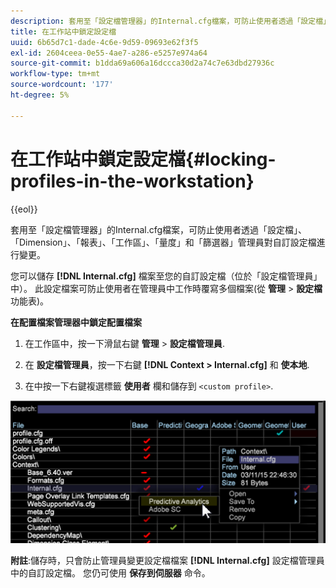 ```yaml
---
description: 套用至「設定檔管理器」的Internal.cfg檔案，可防止使用者透過「設定檔」、「Dimension」、「報表」、「工作區」、「量度」和「篩選器」管理員對自訂設定檔進行變更。
title: 在工作站中鎖定設定檔
uuid: 6b65d7c1-dade-4c6e-9d59-09693e62f3f5
exl-id: 2604ceea-0e55-4ae7-a286-e5257e974a64
source-git-commit: b1dda69a606a16dccca30d2a74c7e63dbd27936c
workflow-type: tm+mt
source-wordcount: '177'
ht-degree: 5%

---
```


# 在工作站中鎖定設定檔{#locking-profiles-in-the-workstation}

{{eol}}

套用至「設定檔管理器」的Internal.cfg檔案，可防止使用者透過「設定檔」、「Dimension」、「報表」、「工作區」、「量度」和「篩選器」管理員對自訂設定檔進行變更。

您可以儲存 **[!DNL Internal.cfg]** 檔案至您的自訂設定檔（位於「設定檔管理員」中）。 此設定檔案可防止使用者在管理員中工作時覆寫多個檔案(從 **管理** > **設定檔** 功能表)。

**在配置檔案管理器中鎖定配置檔案**

1. 在工作區中，按一下滑鼠右鍵 **管理** > **設定檔管理員**.

1. 在 **設定檔管理員**，按一下右鍵 **[!DNL Context > Internal.cfg]** 和 **使本地**.

1. 在中按一下右鍵複選標籤 **使用者** 欄和儲存到 `<custom profile>`.

![](assets/dwb_lock_profiles.png)

**附註**:儲存時，只會防止管理員變更設定檔檔案 **[!DNL Internal.cfg]** 設定檔管理員中的自訂設定檔。 您仍可使用 **保存到伺服器** 命令。
